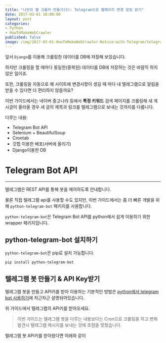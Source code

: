 ```yaml
---
title: "나만의 웹 크롤러 만들기(5): Telegram으로 웹페이지 변경 알림 받기"
date: 2017-03-01 10:00:00
layout: post
categories:
- Python
- HowToMakeWebCrawler
published: false
image: /img/2017-03-01-HowToMakeWebCrawler-Notice-with-Telegram/telegram_bot.png
---
```


앞서 `Django`를 이용해 크롤링한 데이터를 DB에 저장해 보았습니다.

하지만 크롤링을 할 때마다 동일한(중복된) 데이터를 DB에 저장하는 것은 바람직 하지 않은 일이죠.

또한, 크롤링을 자동으로 해 사이트에 변경사항이 생길 때 마다 내 텔레그램으로 알림을 받을 수 있다면 더 편리하지 않을까요?

이번 가이드에서는 네이버 중고나라 등에서 **특정 키워드** 검색 페이지를 크롤링해 새 게시글이 올라올 경우 새 글의 제목과 링크를 텔레그램으로 보내는 것까지를 다룹니다.

다루는 내용:
  - Telegram Bot API
  - Selenium + BeautifulSoup
  - Crontab
  - 깃헙 이용한 배포(서버에 올리기)
  - Django이용한 DB

# Telegram Bot API
---

텔레그램은 REST API를 통해 봇을 제어하도록 안내합니다.

물론 직접 텔레그램 api를 사용할 수도 있지만, 이번 가이드에서는 좀 더 빠른 개발을 위해 `python-telegram-bot` 패키지를 사용합니다.

`python-telegram-bot`은 Telegram Bot API를 python에서 쉽게 이용하기 위한 wrapper 패키지입니다.

## python-telegram-bot 설치하기

`python-telegram-bot`은 pip로 설치 가능합니다.

```bash
pip install python-telegram-bot
```

## 텔레그램 봇 만들기 & API Key받기

텔레그램 봇을 만들고 API키를 받아 이용하는 기본적인 방법은 [python에서 telegram bot 사용하기](https://blog.psangwoo.com/2016/12/08/python%EC%97%90%EC%84%9C-telegram-bot-%EC%82%AC%EC%9A%A9%ED%95%98%EA%B8%B0/)에 차근차근 설명되어있습니다.

위 가이드에서 텔레그램의 API키를 받아오세요.

> 이번 가이드는 텔레그램 봇을 다루는 내용보다는 Cron으로 크롤링을 하고 변화 발견시 텔레그램 메시지를 보내는 것에 초점을 맞췄습니다.

텔레그램 봇 API키를 받아왔다면 아래와 같이 

